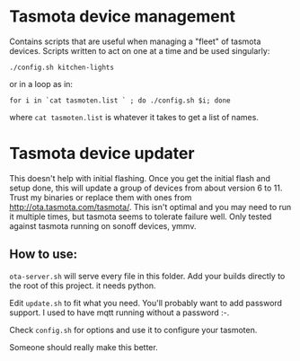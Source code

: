 # Tasmota device management

Contains scripts that are useful when managing a "fleet" of tasmota devices.  Scripts written to act on one at a time and be used singularly:
```
./config.sh kitchen-lights
```
or in a loop as in:
```
for i in `cat tasmoten.list ` ; do ./config.sh $i; done
```
where `cat tasmoten.list` is whatever it takes to get a list of names.

# Tasmota device updater

This doesn't help with initial flashing.  Once you get the initial flash and setup done, this will update a group of devices from about version 6 to 11.  Trust my binaries or replace them with ones from http://ota.tasmota.com/tasmota/.  This isn't optimal and you may need to run it multiple times, but tasmota seems to tolerate failure well.  Only tested against tasmota running on sonoff devices, ymmv.

## How to use:

`ota-server.sh` will serve every file in this folder.  Add your builds directly to the root of this project.  it needs python.


Edit `update.sh` to fit what you need.  You'll probably want to add password support.  I used to have mqtt running without a password :-\.

Check `config.sh` for options and use it to configure your tasmoten.

Someone should really make this better.
